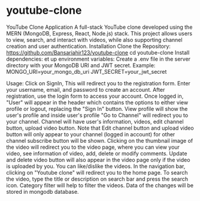 # youtube-clone
YouTube Clone Application
A full-stack YouTube clone developed using the MERN (MongoDB, Express, React, Node.js) stack. This project allows users to view, search, and interact with videos, while also supporting channel creation and user authentication.
Installation
Clone the Repository:
https://github.com/Bansariahir123/youtube-clone
cd youtube-clone
Install dependencies:
et up environment variables:
Create a .env file in the server directory with your MongoDB URI and JWT secret.
Example:
MONGO_URI=your_mongo_db_uri
JWT_SECRET=your_jwt_secret

Usage:
Click on SignIn, This will redirect you to the registration form. Enter your username, email, and password to create an account. After registration, use the login form to access your account. Once logged in, "User" will appear in the header which contains the options to either view profile or logout, replacing the "Sign In" button. 
View profile will show the user's profile and inside user's profile "Go to Channel" will redirect you to your channel. Channel will have user's information, videos, edit channel button, upload video button. Note that Edit channel button and upload video button will only appear to your channel (logged in account) for other channel subscribe button will be shown.
Clicking on the thumbnail image of the video will redirect you to the video page, where you can view your video, see information of video, add, delete or modify comments. Update and delete video button will also appear in the video page only if the video is uploaded by you. You can like/dislike the videos.
In the navigation bar, clicking on "Youtube clone" will redirect you to the home page. To search the video, type the title or description on search bar and press the search icon. Category filter will help to filter the videos. 
Data of the changes will be stored in mongodb database.
